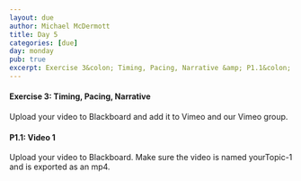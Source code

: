 ```yaml
---
layout: due
author: Michael McDermott
title: Day 5
categories: [due]
day: monday
pub: true
excerpt: Exercise 3&colon; Timing, Pacing, Narrative &amp; P1.1&colon; Video 1
---
```

#### Exercise 3: Timing, Pacing, Narrative
Upload your video to Blackboard and add it to Vimeo and our Vimeo group.

#### P1.1: Video 1
Upload your video to Blackboard. Make sure the video is named yourTopic-1 and is exported as an mp4.

